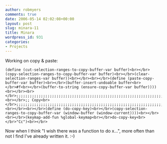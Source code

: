 ```yaml
---
author: robmyers
comments: true
date: 2006-05-14 02:02:08+00:00
layout: post
slug: minara-11
title: Minara
wordpress_id: 931
categories:
- Projects
---
```


  
Working on copy & paste:  

    
    (define (cut-selection-ranges-to-copy-buffer-var buffer)<br></br>(copy-selection-ranges-to-copy-buffer-var buffer)<br></br>(clear-selection-ranges-var buffer))<br></br><br></br>(define (paste-copy-buffer-var buffer)<br></br>(buffer-insert-undoable buffer<br></br>#f<br></br>(buffer-to-string (ensure-copy-buffer-var buffer))))<br></br><br></br>;;;;;;;;;;;;;;;;;;;;;;;;;;;;;;;;;;;;;;;;;;;;;;;;;;;;;;;;;;;;;;;;;;;;;;;;;;;;;;<br></br>;; Copy<br></br>;;;;;;;;;;;;;;;;;;;;;;;;;;;;;;;;;;;;;;;;;;;;;;;;;;;;;;;;;;;;;;;;;;;;;;;;;;;;;;<br></br><br></br>(define (do-copy-key)<br></br>(copy-selection-ranges-to-copy-buffer-var (window-buffer (window-current))))<br></br><br></br>(keymap-add-fun %global-keymap<br></br>do-copy-key<br></br>"Cc")<br></br>

  


  
Now when I think "I wish there was a function to do x...", more often than not I find I've already written it. :-)  


  


